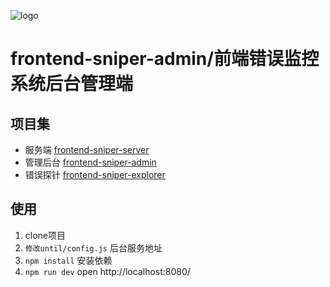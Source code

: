 ![logo](https://github.com/callmesoul/frontend-sniper-admin/blob/master/static/frontend-sniper.png)

# frontend-sniper-admin/前端错误监控系统后台管理端

## 项目集

- 服务端   [frontend-sniper-server](https://github.com/callmesoul/frontend-sniper-server)
- 管理后台 [frontend-sniper-admin](https://github.com/callmesoul/frontend-sniper-admin)
- 错误探针 [frontend-sniper-explorer](https://github.com/callmesoul/frontend-sniper-explorer)

## 使用
1. clone项目
2. `修改until/config.js` 后台服务地址
3. `npm install` 安装依赖
4. `npm run dev` open http://localhost:8080/
